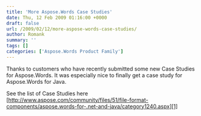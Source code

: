 ```yaml
---
title: 'More Aspose.Words Case Studies'
date: Thu, 12 Feb 2009 01:16:00 +0000
draft: false
url: /2009/02/12/more-aspose-words-case-studies/
author: Romank
summary: ''
tags: []
categories: ['Aspose.Words Product Family']
---
```


Thanks to customers who have recently submitted some new Case Studies for Aspose.Words. It was especially nice to finally get a case study for Aspose.Words for Java.

See the list of Case Studies here [http://www.aspose.com/community/files/51/file-format-components/aspose.words-for-.net-and-java/category1240.aspx][1]




[1]: http://www.aspose.com/community/files/51/file-format-components/aspose.words-for-.net-and-java/category1240.aspx




